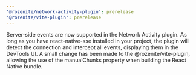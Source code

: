 ```yaml
---
'@rozenite/network-activity-plugin': prerelease
'@rozenite/vite-plugin': prerelease
---
```


Server-side events are now supported in the Network Activity plugin. As long as you have react-native-sse installed in your project, the plugin will detect the connection and intercept all events, displaying them in the DevTools UI. A small change has been made to the @rozenite/vite-plugin, allowing the use of the manualChunks property when building the React Native bundle.

